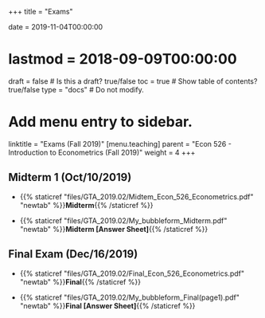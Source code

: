 +++
title = "Exams"

date = 2019-11-04T00:00:00
# lastmod = 2018-09-09T00:00:00

draft = false  # Is this a draft? true/false
toc = true  # Show table of contents? true/false
type = "docs"  # Do not modify.

# Add menu entry to sidebar.
linktitle = "Exams (Fall 2019)"
[menu.teaching]
  parent = "Econ 526 - Introduction to Econometrics (Fall 2019)"
  weight = 4
+++

## Midterm 1 (Oct/10/2019)

* {{% staticref "files/GTA_2019.02/Midtem_Econ_526_Econometrics.pdf" "newtab" %}}**Midterm**{{% /staticref %}}

* {{% staticref "files/GTA_2019.02/My_bubbleform_Midterm.pdf" "newtab" %}}**Midterm [Answer Sheet]**{{% /staticref %}}

## Final Exam (Dec/16/2019)

* {{% staticref "files/GTA_2019.02/Final_Econ_526_Econometrics.pdf" "newtab" %}}**Final**{{% /staticref %}}

* {{% staticref "files/GTA_2019.02/My_bubbleform_Final(page1).pdf" "newtab" %}}**Final [Answer Sheet]**{{% /staticref %}}